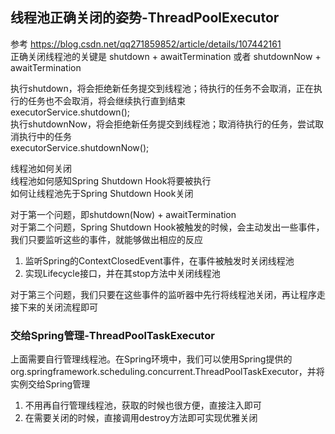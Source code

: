 ## 线程池正确关闭的姿势-ThreadPoolExecutor
参考 https://blog.csdn.net/qq271859852/article/details/107442161  
正确关闭线程池的关键是 shutdown + awaitTermination 或者 shutdownNow + awaitTermination

执行shutdown，将会拒绝新任务提交到线程池；待执行的任务不会取消，正在执行的任务也不会取消，将会继续执行直到结束  
executorService.shutdown();  
执行shutdownNow，将会拒绝新任务提交到线程池；取消待执行的任务，尝试取消执行中的任务  
executorService.shutdownNow();  

线程池如何关闭  
线程池如何感知Spring Shutdown Hook将要被执行  
如何让线程池先于Spring Shutdown Hook关闭  

对于第一个问题，即shutdown(Now) + awaitTermination  
对于第二个问题，Spring Shutdown Hook被触发的时候，会主动发出一些事件，我们只要监听这些的事件，就能够做出相应的反应  
1. 监听Spring的ContextClosedEvent事件，在事件被触发时关闭线程池  
2. 实现Lifecycle接口，并在其stop方法中关闭线程池

对于第三个问题，我们只要在这些事件的监听器中先行将线程池关闭，再让程序走接下来的关闭流程即可  


### 交给Spring管理-ThreadPoolTaskExecutor
上面需要自行管理线程池。在Spring环境中，我们可以使用Spring提供的
org.springframework.scheduling.concurrent.ThreadPoolTaskExecutor，并将实例交给Spring管理
1. 不用再自行管理线程池，获取的时候也很方便，直接注入即可
2. 在需要关闭的时候，直接调用destroy方法即可实现优雅关闭

